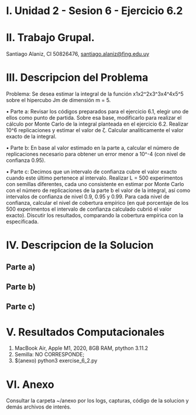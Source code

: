 # I. Unidad 2 - Sesion 6 -  Ejercicio 6.2

# II. Trabajo Grupal.

Santiago Alaniz, CI 50826476, santiago.alaniz@fing.edu.uy

# III. Descripcion del Problema

Problema: Se desea estimar la integral de la función x1x2^2x3^3x4^4x5^5 sobre el hipercubo Jm de dimensión m = 5.

• Parte a: Revisar los códigos preparados para el ejercicio 6.1, elegir uno de ellos como punto de partida. Sobre esa base, modificarlo para realizar el cálculo por Monte Carlo de la integral planteada en el ejercicio 6.2. Realizar 10^6 replicaciones y estimar el valor de ζ. Calcular analíticamente el valor exacto de la integral.

• Parte b: En base al valor estimado en la parte a, calcular el número de replicaciones necesario para obtener un error menor a 10^-4 (con nivel de confianza 0.95).

• Parte c: Decimos que un intervalo de confianza cubre el valor exacto cuando este último pertenece al intervalo. Realizar L = 500 experimentos con semillas diferentes, cada uno consistente en estimar por Monte Carlo con el número de replicaciones de la parte b el valor de la integral, así como intervalos de confianza de nivel 0.9, 0.95 y 0.99. Para cada nivel de confianza, calcular el nivel de cobertura empírico (en qué porcentaje de los 500 experimentos el intervalo de confianza calculado cubrió el valor exacto). Discutir los resultados, comparando la cobertura empírica con la especificada.

# IV. Descripcion de la Solucion

## Parte a)

## Parte b)

## Parte c)

# V. Resultados Computacionales

1. MacBook Air, Apple M1, 2020, 8GB RAM, ptython 3.11.2
2. Semilla: NO CORRESPONDE;
3. $(anexo) python3 exercise_6_2.py

# VI. Anexo

Consultar la carpeta ~/anexo por los logs, capturas, código de la solucion y demás archivos de interés.
